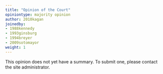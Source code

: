 ```yaml
---
title: "Opinion of the Court"
opiniontype: majority opinion
author: 2010kagan
joinedby:
- 1988kennedy
- 1993ginsburg
- 1994breyer
- 2009sotomayor
weight: 1
---
```

This opinion does not yet have a summary. To submit one, please contact the site administrator.